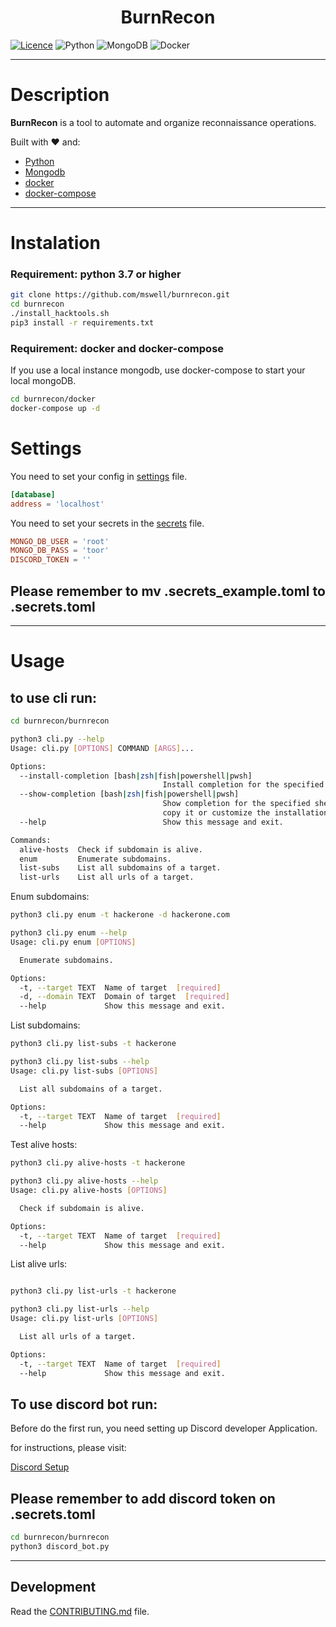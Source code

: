 <!-- markdownlint-disable -->
<h1 align="center">
    BurnRecon
</h1>
<!-- markdownlint-restore -->

[![Licence](https://img.shields.io/github/license/Ileriayo/markdown-badges?style=for-the-badge)](./LICENSE) ![Python](https://img.shields.io/badge/python-3670A0?style=for-the-badge&logo=python&logoColor=ffdd54) ![MongoDB](https://img.shields.io/badge/MongoDB-%234ea94b.svg?style=for-the-badge&logo=mongodb&logoColor=white) ![Docker](https://img.shields.io/badge/docker-%230db7ed.svg?style=for-the-badge&logo=docker&logoColor=white)

----

# Description

**BurnRecon** is a tool to automate and organize reconnaissance operations.

Built with ❤️ and:

- [Python](https://www.python.org/)
- [Mongodb](https://www.mongodb.com/pt-br)
- [docker](https://www.docker.com/)
- [docker-compose](https://docs.docker.com/compose/install/)

----

# Instalation

### **Requirement: python 3.7 or higher**

```bash
git clone https://github.com/mswell/burnrecon.git
cd burnrecon
./install_hacktools.sh
pip3 install -r requirements.txt
```

### **Requirement: docker and docker-compose**

If you use a local instance mongodb, use docker-compose to start your local mongoDB.

```bash
cd burnrecon/docker
docker-compose up -d
```

# Settings

You need to set your config in [settings](burnrecon/settings.toml) file.

```toml
[database]
address = 'localhost'
```

You need to set your secrets in the [secrets](burnrecon/.secrets_example.toml) file.

```toml
MONGO_DB_USER = 'root'
MONGO_DB_PASS = 'toor'
DISCORD_TOKEN = ''
```

## **Please remember to mv .secrets_example.toml to .secrets.toml**

----

# Usage

## **to use cli run:**

```bash
cd burnrecon/burnrecon

python3 cli.py --help
Usage: cli.py [OPTIONS] COMMAND [ARGS]...

Options:
  --install-completion [bash|zsh|fish|powershell|pwsh]
                                  Install completion for the specified shell.
  --show-completion [bash|zsh|fish|powershell|pwsh]
                                  Show completion for the specified shell, to
                                  copy it or customize the installation.
  --help                          Show this message and exit.

Commands:
  alive-hosts  Check if subdomain is alive.
  enum         Enumerate subdomains.
  list-subs    List all subdomains of a target.
  list-urls    List all urls of a target.


```

Enum subdomains:

```bash
python3 cli.py enum -t hackerone -d hackerone.com

python3 cli.py enum --help
Usage: cli.py enum [OPTIONS]

  Enumerate subdomains.

Options:
  -t, --target TEXT  Name of target  [required]
  -d, --domain TEXT  Domain of target  [required]
  --help             Show this message and exit.
```

List subdomains:

```bash
python3 cli.py list-subs -t hackerone

python3 cli.py list-subs --help
Usage: cli.py list-subs [OPTIONS]

  List all subdomains of a target.

Options:
  -t, --target TEXT  Name of target  [required]
  --help             Show this message and exit.
```

Test alive hosts:

```bash
python3 cli.py alive-hosts -t hackerone

python3 cli.py alive-hosts --help
Usage: cli.py alive-hosts [OPTIONS]

  Check if subdomain is alive.

Options:
  -t, --target TEXT  Name of target  [required]
  --help             Show this message and exit.
```

List alive urls:

```bash

python3 cli.py list-urls -t hackerone

python3 cli.py list-urls --help
Usage: cli.py list-urls [OPTIONS]

  List all urls of a target.

Options:
  -t, --target TEXT  Name of target  [required]
  --help             Show this message and exit.

```

## **To use discord bot run:**

Before do the first run, you need setting up Discord developer Application.

for instructions, please visit:

[Discord Setup](DISCORD.md)

## **Please remember to add discord token on .secrets.toml**

```bash
cd burnrecon/burnrecon
python3 discord_bot.py
```

----

## Development

Read the [CONTRIBUTING.md](CONTRIBUTING.md) file.
